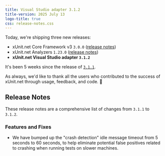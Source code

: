 ```yaml
---
title: Visual Studio adapter 3.1.2
title-version: 2025 July 13
logo-title: true
css: release-notes.css
---
```


Today, we're shipping three new releases:

* xUnit.net Core Framework v3 `3.0.0` ([release notes](/releases/v3/3.0.0))
* xUnit.net Analyzers `1.23.0` ([release notes](/releases/analyzers/1.23.0))
* **xUnit.net Visual Studio adapter `3.1.2`**

It's been 5 weeks since the release of [`3.1.1`](/releases/visualstudio/3.1.1).

As always, we'd like to thank all the users who contributed to the success of xUnit.net through usage, feedback, and code. 🎉

## Release Notes

These release notes are a comprehensive list of changes from `3.1.1` to `3.1.2`.

### Features and Fixes

* We have bumped up the "crash detection" idle message timeout from 5 seconds to 60 seconds, to help eliminate potential false positives related to crashing when running tests on slower machines.
